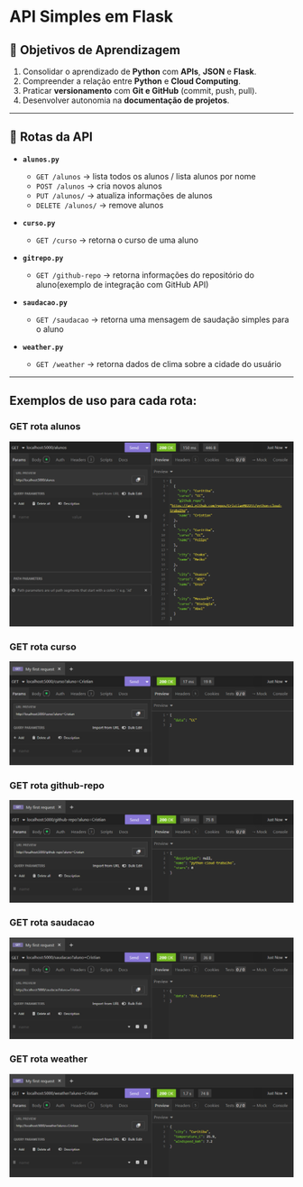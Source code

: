 # API Simples em Flask

## 🎯 Objetivos de Aprendizagem

1. Consolidar o aprendizado de **Python** com **APIs**, **JSON** e **Flask**.  
2. Compreender a relação entre **Python** e **Cloud Computing**.  
3. Praticar **versionamento** com **Git e GitHub** (commit, push, pull).  
4. Desenvolver autonomia na **documentação de projetos**.

---

## 📌 Rotas da API

- **`alunos.py`**
  - `GET /alunos` → lista todos os alunos / lista alunos por nome 
  - `POST /alunos` → cria novos alunos  
  - `PUT /alunos/` → atualiza informações de alunos  
  - `DELETE /alunos/` → remove alunos

- **`curso.py`**
  - `GET /curso` → retorna o curso de uma aluno

- **`gitrepo.py`**
  - `GET /github-repo` → retorna informações do repositório do aluno(exemplo de integração com GitHub API)  

- **`saudacao.py`**
  - `GET /saudacao` → retorna uma mensagem de saudação simples para o aluno 

- **`weather.py`**
  - `GET /weather` → retorna dados de clima sobre a cidade do usuário

---

## Exemplos de uso para cada rota:
### GET rota alunos
![GET rota alunos](examples/image.png)
### GET rota curso
![GET rota curso](examples/image-1.png)
### GET rota github-repo
![GET rota github-repo](examples/image-2.png)
### GET rota saudacao
![GET rota saudacao](examples/image-3.png)
### GET rota weather
![GET rota weather](examples/image-4.png)